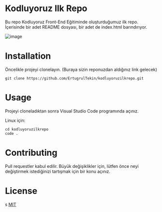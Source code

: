 # Kodluyoruz Ilk Repo
Bu repo Kodluyoruz Front-End Eğitiminde oluşturduğumuz ilk repo. İçerisinde bir adet README dosyası, bir adet de index.html barındırıyor.

![image](https://user-images.githubusercontent.com/114096453/207724631-47da4392-232e-4a07-a6e4-ab5ff10a8f54.png)


# Installation
Öncelikle projeyi clonelayın. (Buraya sizin reponuzdan aldığınız link gelecek)

``` 
git clone https://github.com/ErtugrulTekin/kodluyoruzilkrepo.git
```

# Usage

Projeyi cloneladıktan sonra Visual Studio Code programında açınız.

Linux için:

``` 
cd kodluyoruzilkrepo
code .
```

# Contributing

Pull requestler kabul edilir. Büyük değişiklikler için, lütfen önce neyi değiştirmek istediğinizi tartışmak için bir konu açınız.

# License
s
[MIT](https://choosealicense.com/licenses/mit/)
